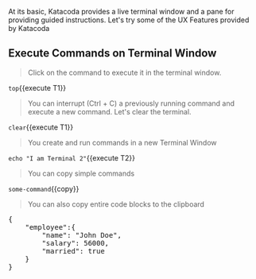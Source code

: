 At its basic, Katacoda provides a live terminal window and a pane for providing guided instructions. Let's try some of the UX Features provided by Katacoda  

## Execute Commands on Terminal Window  
> Click on the command to execute it in the terminal window.  

`top`{{execute T1}}

> You can interrupt (Ctrl + C) a previously running command and execute a new command. Let's clear  the terminal.  

`clear`{{execute T1}}

> You create and run commands in a new Terminal Window  

`echo "I am Terminal 2"`{{execute T2}} 

> You can copy simple commands  

`some-command`{{copy}}

> You can also copy entire code blocks to the clipboard  
<pre class="file" data-target="clipboard">
{
    "employee":{
        "name": "John Doe",
        "salary": 56000,
        "married": true
    }
}
</pre>